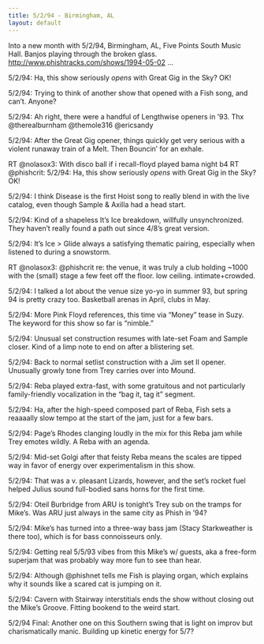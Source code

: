 ```yaml
---
title: 5/2/94 - Birmingham, AL
layout: default
---
```


Into a new month with 5/2/94, Birmingham, AL, Five Points South Music Hall. Banjos playing through the broken glass. http://www.phishtracks.com/shows/1994-05-02 …

5/2/94: Ha, this show seriously *opens* with Great Gig in the Sky? OK!

5/2/94: Trying to think of another show that opened with a Fish song, and can’t. Anyone?

5/2/94: Ah right, there were a handful of Lengthwise openers in ’93. Thx @therealburnham @themole316 @ericsandy

5/2/94: After the Great Gig opener, things quickly get very serious with a violent runaway train of a Melt. Then Bouncin’ for an exhale.

RT @nolasox3: With disco ball if i recall-floyd played bama night b4 RT @phishcrit: 5/2/94: Ha, this show seriously *opens* with Great Gig in the Sky? OK!

5/2/94: I think Disease is the first Hoist song to really blend in with the live catalog, even though Sample & Axilla had a head start.

5/2/94: Kind of a shapeless It’s Ice breakdown, willfully unsynchronized. They haven’t really found a path out since 4/8’s great version.

5/2/94: It’s Ice > Glide always a satisfying thematic pairing, especially when listened to during a snowstorm.

RT @nolasox3: @phishcrit re: the venue, it was truly a club holding ~1000 with the (small) stage a few feet off the floor. low ceiling. intimate+crowded.

5/2/94: I talked a lot about the venue size yo-yo in summer 93, but spring 94 is pretty crazy too. Basketball arenas in April, clubs in May.

5/2/94: More Pink Floyd references, this time via “Money” tease in Suzy. The keyword for this show so far is “nimble.”

5/2/94: Unusual set construction resumes with late-set Foam and Sample closer. Kind of a limp note to end on after a blistering set.

5/2/94: Back to normal setlist construction with a Jim set II opener. Unusually growly tone from Trey carries over into Mound.

5/2/94: Reba played extra-fast, with some gratuitous and not particularly family-friendly vocalization in the “bag it, tag it” segment.

5/2/94: Ha, after the high-speed composed part of Reba, Fish sets a reaaaally slow tempo at the start of the jam, just for a few bars.

5/2/94: Page’s Rhodes clanging loudly in the mix for this Reba jam while Trey emotes wildly. A Reba with an agenda.

5/2/94: Mid-set Golgi after that feisty Reba means the scales are tipped way in favor of energy over experimentalism in this show.

5/2/94: That was a v. pleasant Lizards, however, and the set’s rocket fuel helped Julius sound full-bodied sans horns for the first time.

5/2/94: Oteil Burbridge from ARU is tonight’s Trey sub on the tramps for Mike’s. Was ARU just always in the same city as Phish in ’94?

5/2/94: Mike’s has turned into a three-way bass jam (Stacy Starkweather is there too), which is for bass connoisseurs only.

5/2/94: Getting real 5/5/93 vibes from this Mike’s w/ guests, aka a free-form superjam that was probably way more fun to see than hear.

5/2/94: Although @phishnet tells me Fish is playing organ, which explains why it sounds like a scared cat is jumping on it.

5/2/94: Cavern with Stairway interstitials ends the show without closing out the Mike’s Groove. Fitting bookend to the weird start.

5/2/94 Final: Another one on this Southern swing that is light on improv but charismatically manic. Building up kinetic energy for 5/7?